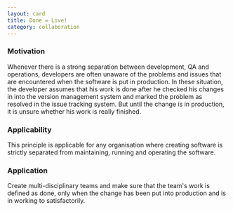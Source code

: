 ```yaml
---
layout: card
title: Done = Live!
category: collaboration
---
```


### Motivation

Whenever there is a strong separation between development, QA and operations, developers are often unaware of the problems and issues that are encountered when the software is put in production. In these situation, the developer assumes that his work is done after he checked his changes in into the version management system and marked the problem as resolved in the issue tracking system. But until the change is in production, it is unsure whether his work is really finished.

### Applicability

This principle is applicable for any organisation where creating software is strictly separated from maintaining, running and operating the software.

### Application

Create multi-disciplinary teams and make sure that the team's work is defined as done, only when the change has been put into production and is in working to satisfactorily.
